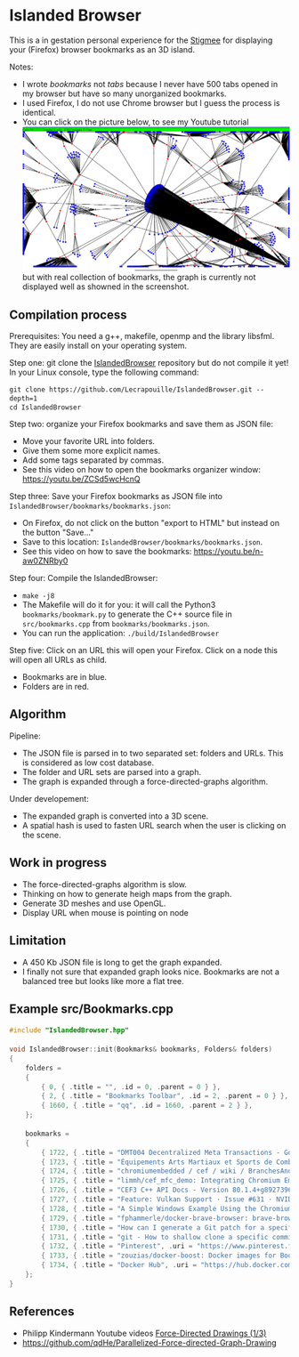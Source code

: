 # Islanded Browser

This is a in gestation personal experience for the [Stigmee](https://github.com/stigmee) for displaying your (Firefox) browser bookmarks as an 3D island.

Notes:
- I wrote *bookmarks* not *tabs* because I never have 500 tabs opened in my browser but have so many unorganized bookmarks.
- I used Firefox, I do not use Chrome browser but I guess the process is identical.
- You can click on the picture below, to see my Youtube tutorial [![video](doc/screenshot.png)](https://youtu.be/_IjCipUK8Bk) but with real collection of bookmarks, the graph is currently not displayed well as showned in the screenshot.

## Compilation process

Prerequisites: You need a g++, makefile, openmp and the library libsfml. They are easily install on your operating system.

Step one: git clone the [IslandedBrowser](https://github.com/Lecrapouille/IslandedBrowser) repository but do not compile it yet!
In your Linux console, type the following command:

```
git clone https://github.com/Lecrapouille/IslandedBrowser.git --depth=1
cd IslandedBrowser
```

Step two: organize your Firefox bookmarks and save them as JSON file:
- Move your favorite URL into folders.
- Give them some more explicit names.
- Add some tags separated by commas.
- See this video on how to open the bookmarks organizer window: https://youtu.be/ZCSd5wcHcnQ

Step three: Save your Firefox bookmarks as JSON file into `IslandedBrowser/bookmarks/bookmarks.json`:
- On Firefox, do not click on the button "export to HTML" but instead on the button "Save..."
- Save to this location: `IslandedBrowser/bookmarks/bookmarks.json`.
- See this video on how to save the bookmarks: https://youtu.be/n-aw0ZNRby0

Step four: Compile the IslandedBrowser:
- `make -j8`
- The Makefile will do it for you: it will call the Python3 `bookmarks/bookmark.py` to generate the C++ source file in `src/bookmarks.cpp` from `bookmarks/bookmarks.json`.
- You can run the application: `./build/IslandedBrowser`

Step five: Click on an URL this will open your Firefox. Click on a node this will open all URLs as child.
- Bookmarks are in blue.
- Folders are in red.

## Algorithm

Pipeline:
- The JSON file is parsed in to two separated set: folders and URLs. This is considered as low cost database.
- The folder and URL sets are parsed into a graph.
- The graph is expanded through a force-directed-graphs algorithm.

Under developement:
- The expanded graph is converted into a 3D scene.
- A spatial hash is used to fasten URL search when the user is clicking on the scene.

## Work in progress

- The force-directed-graphs algorithm is slow.
- Thinking on how to generate heigh maps from the graph.
- Generate 3D meshes and use OpenGL.
- Display URL when mouse is pointing on node

## Limitation

- A 450 Kb JSON file is long to get the graph expanded.
- I finally not sure that expanded graph looks nice. Bookmarks are not a balanced tree but looks like more a flat tree.

## Example src/Bookmarks.cpp

```c++
#include "IslandedBrowser.hpp"

void IslandedBrowser::init(Bookmarks& bookmarks, Folders& folders)
{
    folders =
    {
        { 0, { .title = "", .id = 0, .parent = 0 } },
        { 2, { .title = "Bookmarks Toolbar", .id = 2, .parent = 0 } },
        { 1660, { .title = "qq", .id = 1660, .parent = 2 } },
    };

    bookmarks =
    {
        { 1722, { .title = "DMT004 Decentralized Meta Transactions - Google Docs", .uri = "https://docs.google.com/document/d/1U_fN6fbhdHBUnbibeWhgwtDbDFLSeSk3wu60VVo9ykw/edit", .id = 1722, .parent = 1660 } },
        { 1723, { .title = "Équipements Arts Martiaux et Sports de Combat – VMA Self Défense", .uri = "https://vmaselfdefense-online.com/collections/equipement-art-martiaux", .id = 1723, .parent = 1660 } },
        { 1724, { .title = "chromiumembedded / cef / wiki / BranchesAndBuilding — Bitbucket", .uri = "https://bitbucket.org/chromiumembedded/cef/wiki/BranchesAndBuilding", .id = 1724, .parent = 1660 } },
        { 1725, { .title = "limmh/cef_mfc_demo: Integrating Chromium Embedded Framework (CEF) in a sample MFC application", .uri = "https://github.com/limmh/cef_mfc_demo", .id = 1725, .parent = 1660 } },
        { 1726, { .title = "CEF3 C++ API Docs - Version 80.1.4+g8927396+chromium-80.0.3987.149", .uri = "https://magpcss.org/ceforum/apidocs3/", .id = 1726, .parent = 1660 } },
        { 1727, { .title = "Feature: Vulkan Support · Issue #631 · NVIDIA/nvidia-docker", .uri = "https://github.com/NVIDIA/nvidia-docker/issues/631", .id = 1727, .parent = 1660 } },
        { 1728, { .title = "A Simple Windows Example Using the Chromium Embedded Framework 3 - CodeProject", .uri = "https://www.codeproject.com/Tips/785840/A-Simple-Windows-Example-Using-the-Chromium-Embedd", .id = 1728, .parent = 1660 } },
        { 1729, { .title = "fphammerle/docker-brave-browser: brave-browser https://brave.com/ 🐳", .uri = "https://github.com/fphammerle/docker-brave-browser", .id = 1729, .parent = 1660 } },
        { 1730, { .title = "How can I generate a Git patch for a specific commit? - Stack Overflow", .uri = "https://stackoverflow.com/questions/6658313/how-can-i-generate-a-git-patch-for-a-specific-commit", .id = 1730, .parent = 1660 } },
        { 1731, { .title = "git - How to shallow clone a specific commit with depth 1? - Stack Overflow", .uri = "https://stackoverflow.com/questions/31278902/how-to-shallow-clone-a-specific-commit-with-depth-1", .id = 1731, .parent = 1660 } },
        { 1732, { .title = "Pinterest", .uri = "https://www.pinterest.fr/", .id = 1732, .parent = 1660 } },
        { 1733, { .title = "zouzias/docker-boost: Docker images for Boost's C++ libraries", .uri = "https://github.com/zouzias/docker-boost", .id = 1733, .parent = 1660 } },
        { 1734, { .title = "Docker Hub", .uri = "https://hub.docker.com/repository/docker/lecrapouille/chreage", .id = 1734, .parent = 1660 } },
    };
}
```

## References

- Philipp Kindermann Youtube videos [Force-Directed Drawings (1/3)](https://youtu.be/WWm-g2nLHds)
- https://github.com/qdHe/Parallelized-Force-directed-Graph-Drawing
